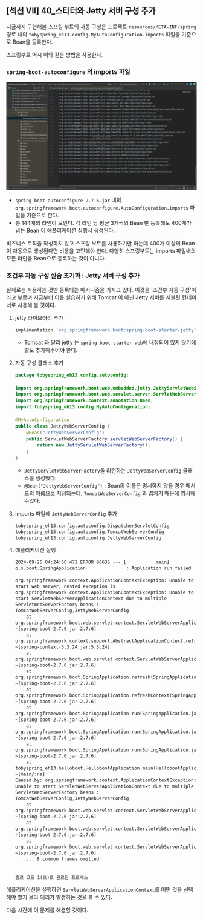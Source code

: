 ## [섹션 VII] 40_스타터와 Jetty 서버 구성 추가

지금까지 구현해본 스프링 부트의 자동 구성은 프로젝트 `resources/META-INF/spring` 경로 내의 `tobyspring_eh13.config.MyAutoConfiguration.imports` 파일을 기준으로 Bean을 등록한다.

스프링부트 역시 이와 같은 방법을 사용한다.

### `spring-boot-autoconfigure` 의 imports 파일
![spring-boot-autoconfigure 파일](../../image/07_40_01.png)
- `spring-boot-autoconfigure-2.7.6.jar` 내의 `org.springframework.boot.autoconfigure.AutoConfiguration.imports` 파일을 기준으로 한다.
- 총 144개의 라인이 보인다. 각 라인 당 평균 3개씩의 Bean 만 등록해도 400개가 넘는 Bean 이 애플리케이션 실행시 생성된다.

비즈니스 로직을 작성하지 않고 스프링 부트를 사용하기만 하는데 400개 이상의 Bean이 자동으로 생성된다면 비용을 고민해야 한다. 다행히 스프링부트는 imports 파일내의 모든 라인을 Bean으로 등록하는 것이 아니다.

### 조건부 자동 구성 실습 초기화 : Jetty 서버 구성 추가
실제로는 사용하는 것만 등록되는 매커니즘을 가지고 있다. 이것을 '조건부 자동 구성'이라고 부르며 지금부터 이를 실습하기 위해 Tomcat 이 아닌 Jetty 서버를 서블릿 컨테이너로 사용해 볼 것이다.

1. jetty 라이브러리 추가
    ```groovy
    implementation 'org.springframework.boot:spring-boot-starter-jetty'
    ```
   - Tomcat 과 달리 jetty 는 `spring-boot-starter-web`에 내장되어 있지 않기에 별도 추가해주어야 한다.

2. 자동 구성 클래스 추가
   ```java
   package tobyspring_eh13.config.autoconfig;
   
   import org.springframework.boot.web.embedded.jetty.JettyServletWebServerFactory;
   import org.springframework.boot.web.servlet.server.ServletWebServerFactory;
   import org.springframework.context.annotation.Bean;
   import tobyspring_eh13.config.MyAutoConfiguration;
   
   @MyAutoConfiguration
   public class JettyWebServerConfig {
       @Bean("JettyWebServerConfig")
       public ServletWebServerFactory servletWebServerFactory() {
           return new JettyServletWebServerFactory();
       }
   }
   ```
   - `JettyServletWebServerFactory`을 리턴하는 `JettyWebServerConfig` 클래스를 생성했다.
   - `@Bean("JettyWebServerConfig")` : Bean의 이름은 명시하지 않을 경우 메서드의 이름으로 지정되는데, `TomcatWebServerConfig` 과 겹치기 때문에 명시해주었다.
3. imports 파일에 `JettyWebServerConfig` 추가
   ```
   tobyspring_eh13.config.autoconfig.DispatcherServletConfig
   tobyspring_eh13.config.autoconfig.TomcatWebServerConfig
   tobyspring_eh13.config.autoconfig.JettyWebServerConfig
   ```
4. 애플리케이션 실행
   ```
   2024-09-25 04:24:50.472 ERROR 96635 --- [           main] o.s.boot.SpringApplication               : Application run failed
   
   org.springframework.context.ApplicationContextException: Unable to start web server; nested exception is org.springframework.context.ApplicationContextException: Unable to start ServletWebServerApplicationContext due to multiple ServletWebServerFactory beans : TomcatWebServerConfig,JettyWebServerConfig
       at org.springframework.boot.web.servlet.context.ServletWebServerApplicationContext.onRefresh(ServletWebServerApplicationContext.java:165) ~[spring-boot-2.7.6.jar:2.7.6]
       at org.springframework.context.support.AbstractApplicationContext.refresh(AbstractApplicationContext.java:577) ~[spring-context-5.3.24.jar:5.3.24]
       at org.springframework.boot.web.servlet.context.ServletWebServerApplicationContext.refresh(ServletWebServerApplicationContext.java:147) ~[spring-boot-2.7.6.jar:2.7.6]
       at org.springframework.boot.SpringApplication.refresh(SpringApplication.java:731) ~[spring-boot-2.7.6.jar:2.7.6]
       at org.springframework.boot.SpringApplication.refreshContext(SpringApplication.java:408) ~[spring-boot-2.7.6.jar:2.7.6]
       at org.springframework.boot.SpringApplication.run(SpringApplication.java:307) ~[spring-boot-2.7.6.jar:2.7.6]
       at org.springframework.boot.SpringApplication.run(SpringApplication.java:1303) ~[spring-boot-2.7.6.jar:2.7.6]
       at org.springframework.boot.SpringApplication.run(SpringApplication.java:1292) ~[spring-boot-2.7.6.jar:2.7.6]
       at tobyspring_eh13.helloboot.HellobootApplication.main(HellobootApplication.java:10) ~[main/:na]
   Caused by: org.springframework.context.ApplicationContextException: Unable to start ServletWebServerApplicationContext due to multiple ServletWebServerFactory beans : TomcatWebServerConfig,JettyWebServerConfig
       at org.springframework.boot.web.servlet.context.ServletWebServerApplicationContext.getWebServerFactory(ServletWebServerApplicationContext.java:217) ~[spring-boot-2.7.6.jar:2.7.6]
       at org.springframework.boot.web.servlet.context.ServletWebServerApplicationContext.createWebServer(ServletWebServerApplicationContext.java:182) ~[spring-boot-2.7.6.jar:2.7.6]
       at org.springframework.boot.web.servlet.context.ServletWebServerApplicationContext.onRefresh(ServletWebServerApplicationContext.java:162) ~[spring-boot-2.7.6.jar:2.7.6]
       ... 8 common frames omitted
   
   
   종료 코드 1(으)로 완료된 프로세스
   ```
   
애플리케이션을 실행하면 `ServletWebServerApplicationContext`를 어떤 것을 선택해야 할지 몰라 에러가 발생하는 것을 볼 수 있다.

다음 시간에 이 문제를 해결할 것이다.